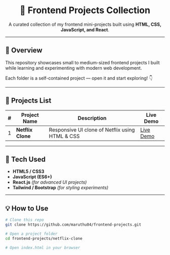 <h1 align="center">🎨 Frontend Projects Collection</h1>

<p align="center">
  A curated collection of my frontend mini-projects built using <b>HTML, CSS, JavaScript, and React</b>.
</p>

---

## 🚀 Overview

This repository showcases small to medium-sized frontend projects I built while learning and experimenting with modern web development.

Each folder is a self-contained project — open it and start exploring! 👇

---

## 📂 Projects List

| # | Project Name | Description | Live Demo |
|---|---------------|-------------|------------|
| 1 | **Netflix Clone** | Responsive UI clone of Netflix using HTML & CSS | <a href="https://maruthu04.github.io/frontend-projects/netflix-clone/" target="_blank">Live Demo</a> |

---

## 🧰 Tech Used

- **HTML5 / CSS3**
- **JavaScript (ES6+)**
- **React.js** *(for advanced UI projects)*
- **Tailwind / Bootstrap** *(for styling experiments)*

---

## 💡 How to Use

```bash
# Clone this repo
git clone https://github.com/maruthu04/frontend-projects.git

# Open a project folder
cd frontend-projects/netflix-clone

# Open index.html in your browser
